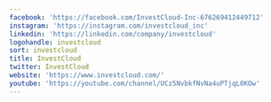 ```yaml
---
facebook: 'https://facebook.com/InvestCloud-Inc-676269412449712'
instagram: 'https://instagram.com/investcloud_inc'
linkedin: 'https://linkedin.com/company/investcloud'
logohandle: investcloud
sort: investcloud
title: InvestCloud
twitter: InvestCloud
website: 'https://www.investcloud.com/'
youtube: 'https://youtube.com/channel/UCz5NvbkfNvNa4uPTjqL0KOw'
---
```

